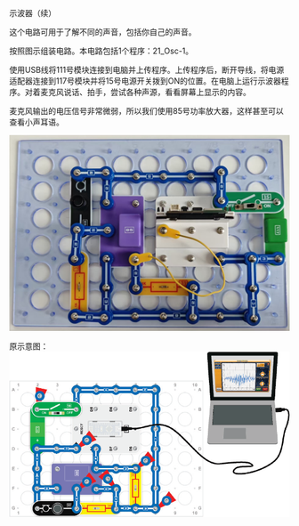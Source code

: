 示波器（续）

这个电路可用于了解不同的声音，包括你自己的声音。

按照图示组装电路。本电路包括1个程序：21_Osc-1。

使用USB线将111号模块连接到电脑并上传程序。上传程序后，断开导线，将电源适配器连接到117号模块并将15号电源开关拨到ON的位置。在电脑上运行示波器程序。对着麦克风说话、拍手，尝试各种声源，看看屏幕上显示的内容。

麦克风输出的电压信号非常微弱，所以我们使用85号功率放大器，这样甚至可以查看小声耳语。

![](111p1.jpg)

原示意图：
![](111p2.png)